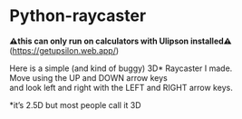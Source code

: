 # Python-raycaster
**⚠️this can only run on calculators with Ulipson installed⚠️**
(https://getupsilon.web.app/)

Here is a simple (and kind of buggy) 3D* Raycaster I made. <br>
Move using the UP and DOWN arrow keys  <br>
and look left and right with the LEFT and RIGHT arrow keys.  <br>

*it’s 2.5D but most people call it 3D
